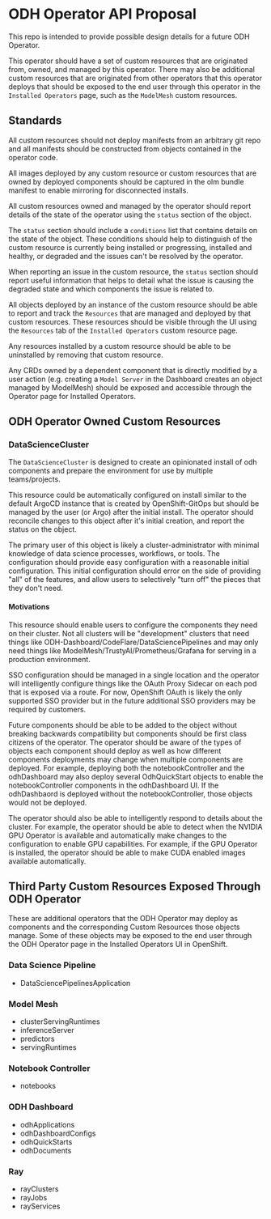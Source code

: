 # ODH Operator API Proposal

This repo is intended to provide possible design details for a future ODH Operator.

This operator should have a set of custom resources that are originated from, owned, and managed by this operator.  There may also be additional custom resources that are originated from other operators that this operator deploys that should be exposed to the end user through this operator in the `Installed Operators` page, such as the `ModelMesh` custom resources.

## Standards

All custom resources should not deploy manifests from an arbitrary git repo and all manifests should be constructed from objects contained in the operator code.

All images deployed by any custom resource or custom resources that are owned by deployed components should be captured in the olm bundle manifest to enable mirroring for disconnected installs.

All custom resources owned and managed by the operator should report details of the state of the operator using the `status` section of the object.

The `status` section should include a `conditions` list that contains details on the state of the object.  These conditions should help to distinguish of the custom resource is currently being installed or progressing, installed and healthy, or degraded and the issues can't be resolved by the operator.

When reporting an issue in the custom resource, the `status` section should report useful information that helps to detail what the issue is causing the degraded state and which components the issue is related to.

All objects deployed by an instance of the custom resource should be able to report and track the `Resources` that are managed and deployed by that custom resources.  These resources should be visible through the UI using the `Resources` tab of the `Installed Operators` custom resource page.

Any resources installed by a custom resource should be able to be uninstalled by removing that custom resource.

Any CRDs owned by a dependent component that is directly modified by a user action (e.g. creating a `Model Server` in the Dashboard creates an object managed by ModelMesh) should be exposed and accessible through the Operator page for Installed Operators.

## ODH Operator Owned Custom Resources

### DataScienceCluster

The `DataScienceCluster` is designed to create an opinionated install of odh components and prepare the environment for use by multiple teams/projects.

This resource could be automatically configured on install similar to the default ArgoCD instance that is created by OpenShift-GitOps but should be managed by the user (or Argo) after the initial install.  The operator should reconcile changes to this object after it's initial creation, and report the status on the object.

The primary user of this object is likely a cluster-administrator with minimal knowledge of data science processes, workflows, or tools.  The configuration should provide easy configuration with a reasonable initial configuration.  This initial configuration should error on the side of providing "all" of the features, and allow users to selectively "turn off" the pieces that they don't need.

#### Motivations

This resource should enable users to configure the components they need on their cluster.  Not all clusters will be "development" clusters that need things like ODH-Dashboard/CodeFlare/DataSciencePipelines and may only need things like ModelMesh/TrustyAI/Prometheus/Grafana for serving in a production environment.

SSO configuration should be managed in a single location and the operator will intelligently configure things like the OAuth Proxy Sidecar on each pod that is exposed via a route.  For now, OpenShift OAuth is likely the only supported SSO provider but in the future additional SSO providers may be required by customers.

Future components should be able to be added to the object without breaking backwards compatibility but components should be first class citizens of the operator.  The operator should be aware of the types of objects each component should deploy as well as how different components deployments may change when multiple components are deployed.  For example, deploying both the notebookController and the odhDashboard may also deploy several OdhQuickStart objects to enable the notebookController components in the odhDashboard UI.  If the odhDashbaord is deployed without the notebookController, those objects would not be deployed.

The operator should also be able to intelligently respond to details about the cluster.  For example, the operator should be able to detect when the NVIDIA GPU Operator is available and automatically make changes to the configuration to enable GPU capabilities.  For example, if the GPU Operator is installed, the operator should be able to make CUDA enabled images available automatically.

## Third Party Custom Resources Exposed Through ODH Operator

These are additional operators that the ODH Operator may deploy as components and the corresponding Custom Resources those objects manage.  Some of these objects may be exposed to the end user through the ODH Operator page in the Installed Operators UI in OpenShift.

### Data Science Pipeline 

- DataSciencePipelinesApplication

### Model Mesh

- clusterServingRuntimes
- inferenceServer
- predictors
- servingRuntimes

### Notebook Controller

- notebooks

### ODH Dashboard

- odhApplications
- odhDashboardConfigs
- odhQuickStarts
- odhDocuments

### Ray

- rayClusters
- rayJobs
- rayServices
